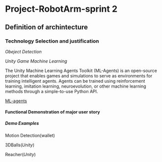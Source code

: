 # Project-RobotArm-sprint 2

## Definition of archintecture


### Technology Selection and justification

*Obeject Detection*

*Unity Game Machine Learning*

The Unity Machine Learning Agents Toolkit (ML-Agents) is an open-source project that enables games and simulations to serve as environments for training intelligent agents. Agents can be trained using reinforcement learning, imitation learning, neuroevolution, or other machine learning methods through a simple-to-use Python API.

[ML-agents](https://github.com/Unity-Technologies/ml-agents)

#### Functional Demonstration of major user story

##### Demo Examples

Motion Detection(wallet)

3DBalls(*Unity*)

Reacher(*Unity*)